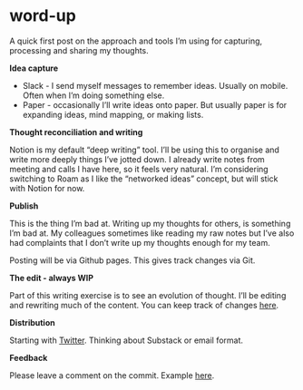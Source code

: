 # word-up

A quick first post on the approach and tools I’m using for capturing, processing and sharing my thoughts. 

**Idea capture**

- Slack - I send myself messages to remember ideas. Usually on mobile. Often when I’m doing something else.
- Paper - occasionally I’ll write ideas onto paper. But usually paper is for expanding ideas, mind mapping, or making lists.

**Thought reconciliation and writing**

Notion is my default “deep writing” tool. I’ll be using this to organise and write more deeply things I’ve jotted down.  I already write notes from meeting and calls I have here, so it feels very natural.  I’m  considering switching to Roam as I like the “networked ideas” concept, but will stick with Notion for now.

**Publish**

This is the thing I’m bad at. Writing up my thoughts for others, is something I’m bad at. My colleagues sometimes like reading my raw notes but I’ve also had complaints that I don’t write up my thoughts enough for my team. 

Posting will be via Github pages. This gives track changes via Git. 

**The edit - always WIP**

Part of this writing exercise is to see an evolution of thought. I’ll be editing and rewriting much of the content.  You can keep track of changes [here](https://github.com/anoneous/anoneous.github.io/commits/main).

**Distribution**

Starting with [Twitter](https://twitter.com/Anoneous). Thinking about Substack or email format. 

**Feedback**

Please leave a comment on the commit. Example [here](https://github.com/anoneous/anoneous.github.io/commit/464230042006f3cd2a3dbfd49b2aba6e7963383b#comments).
